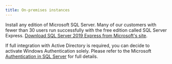 ```yaml
---
title: On-premises instances
---
```

Install any edition of Microsoft SQL Server. Many of our customers with fewer than 30 users run successfully with the free edition called SQL Server Express. [Download SQL Server 2019 Express from Microsoft's site](https://www.microsoft.com/en-us/sql-server/sql-server-downloads).  

If full integration with Active Directory is required, you can decide to activate Windows Authentication solely. Please refer to the Microsoft [Authentication in SQL Server](https://msdn.microsoft.com/en-us/library/bb669066%28v=vs.110%29.aspx) for full details. 
